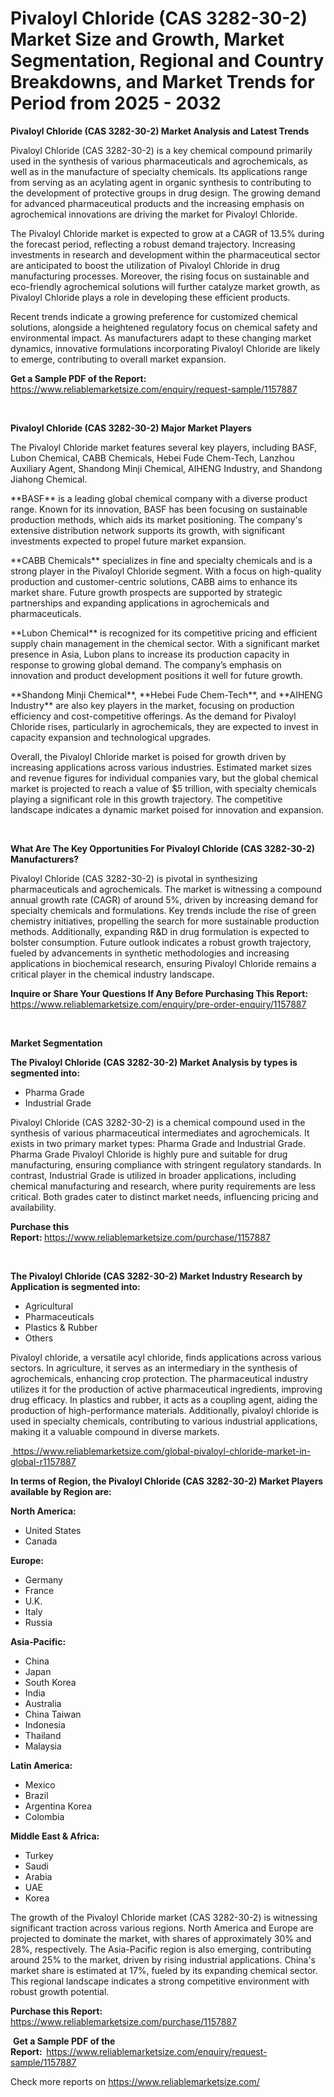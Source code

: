 <p><h1>Pivaloyl Chloride (CAS 3282-30-2) Market Size and Growth, Market Segmentation, Regional and Country Breakdowns, and Market Trends for Period from 2025 -  2032</h1></p><p><strong>Pivaloyl Chloride (CAS 3282-30-2) Market Analysis and Latest Trends</strong></p>
<p><p>Pivaloyl Chloride (CAS 3282-30-2) is a key chemical compound primarily used in the synthesis of various pharmaceuticals and agrochemicals, as well as in the manufacture of specialty chemicals. Its applications range from serving as an acylating agent in organic synthesis to contributing to the development of protective groups in drug design. The growing demand for advanced pharmaceutical products and the increasing emphasis on agrochemical innovations are driving the market for Pivaloyl Chloride.</p><p>The Pivaloyl Chloride market is expected to grow at a CAGR of 13.5% during the forecast period, reflecting a robust demand trajectory. Increasing investments in research and development within the pharmaceutical sector are anticipated to boost the utilization of Pivaloyl Chloride in drug manufacturing processes. Moreover, the rising focus on sustainable and eco-friendly agrochemical solutions will further catalyze market growth, as Pivaloyl Chloride plays a role in developing these efficient products.</p><p>Recent trends indicate a growing preference for customized chemical solutions, alongside a heightened regulatory focus on chemical safety and environmental impact. As manufacturers adapt to these changing market dynamics, innovative formulations incorporating Pivaloyl Chloride are likely to emerge, contributing to overall market expansion.</p></p>
<p><strong>Get a Sample PDF of the Report:&nbsp;</strong> <a href="https://www.reliablemarketsize.com/enquiry/request-sample/1157887?utm_campaign=3075&utm_medium=2&utm_source=Github&utm_content=ia&utm_term=02042025&utm_id=pivaloyl-chloride-cas-3282-30-2">https://www.reliablemarketsize.com/enquiry/request-sample/1157887</a></p>
<p>&nbsp;</p>
<p><strong>Pivaloyl Chloride (CAS 3282-30-2) Major Market Players</strong></p>
<p><p>The Pivaloyl Chloride market features several key players, including BASF, Lubon Chemical, CABB Chemicals, Hebei Fude Chem-Tech, Lanzhou Auxiliary Agent, Shandong Minji Chemical, AIHENG Industry, and Shandong Jiahong Chemical. </p><p>**BASF** is a leading global chemical company with a diverse product range. Known for its innovation, BASF has been focusing on sustainable production methods, which aids its market positioning. The company's extensive distribution network supports its growth, with significant investments expected to propel future market expansion. </p><p>**CABB Chemicals** specializes in fine and specialty chemicals and is a strong player in the Pivaloyl Chloride segment. With a focus on high-quality production and customer-centric solutions, CABB aims to enhance its market share. Future growth prospects are supported by strategic partnerships and expanding applications in agrochemicals and pharmaceuticals.</p><p>**Lubon Chemical** is recognized for its competitive pricing and efficient supply chain management in the chemical sector. With a significant market presence in Asia, Lubon plans to increase its production capacity in response to growing global demand. The company’s emphasis on innovation and product development positions it well for future growth.</p><p>**Shandong Minji Chemical**, **Hebei Fude Chem-Tech**, and **AIHENG Industry** are also key players in the market, focusing on production efficiency and cost-competitive offerings. As the demand for Pivaloyl Chloride rises, particularly in agrochemicals, they are expected to invest in capacity expansion and technological upgrades.</p><p>Overall, the Pivaloyl Chloride market is poised for growth driven by increasing applications across various industries. Estimated market sizes and revenue figures for individual companies vary, but the global chemical market is projected to reach a value of $5 trillion, with specialty chemicals playing a significant role in this growth trajectory. The competitive landscape indicates a dynamic market poised for innovation and expansion.</p></p>
<p>&nbsp;</p>
<p><strong>What Are The Key Opportunities For Pivaloyl Chloride (CAS 3282-30-2) Manufacturers?</strong></p>
<p><p>Pivaloyl Chloride (CAS 3282-30-2) is pivotal in synthesizing pharmaceuticals and agrochemicals. The market is witnessing a compound annual growth rate (CAGR) of around 5%, driven by increasing demand for specialty chemicals and formulations. Key trends include the rise of green chemistry initiatives, propelling the search for more sustainable production methods. Additionally, expanding R&D in drug formulation is expected to bolster consumption. Future outlook indicates a robust growth trajectory, fueled by advancements in synthetic methodologies and increasing applications in biochemical research, ensuring Pivaloyl Chloride remains a critical player in the chemical industry landscape.</p></p>
<p><strong>Inquire or Share Your Questions If Any Before Purchasing This Report:</strong> <a href="https://www.reliablemarketsize.com/enquiry/pre-order-enquiry/1157887?utm_campaign=3075&utm_medium=2&utm_source=Github&utm_content=ia&utm_term=02042025&utm_id=pivaloyl-chloride-cas-3282-30-2">https://www.reliablemarketsize.com/enquiry/pre-order-enquiry/1157887</a></p>
<p>&nbsp;</p>
<p><strong>Market Segmentation</strong></p>
<p><strong>The Pivaloyl Chloride (CAS 3282-30-2) Market Analysis by types is segmented into:</strong></p>
<p><ul><li>Pharma Grade</li><li>Industrial Grade</li></ul></p>
<p><p>Pivaloyl Chloride (CAS 3282-30-2) is a chemical compound used in the synthesis of various pharmaceutical intermediates and agrochemicals. It exists in two primary market types: Pharma Grade and Industrial Grade. Pharma Grade Pivaloyl Chloride is highly pure and suitable for drug manufacturing, ensuring compliance with stringent regulatory standards. In contrast, Industrial Grade is utilized in broader applications, including chemical manufacturing and research, where purity requirements are less critical. Both grades cater to distinct market needs, influencing pricing and availability.</p></p>
<p><strong>Purchase this Report:&nbsp;</strong><a href="https://www.reliablemarketsize.com/purchase/1157887?utm_campaign=3075&utm_medium=2&utm_source=Github&utm_content=ia&utm_term=02042025&utm_id=pivaloyl-chloride-cas-3282-30-2">https://www.reliablemarketsize.com/purchase/1157887</a></p>
<p>&nbsp;</p>
<p><strong>The Pivaloyl Chloride (CAS 3282-30-2) Market Industry Research by Application is segmented into:</strong></p>
<p><ul><li>Agricultural</li><li>Pharmaceuticals</li><li>Plastics & Rubber</li><li>Others</li></ul></p>
<p><p>Pivaloyl chloride, a versatile acyl chloride, finds applications across various sectors. In agriculture, it serves as an intermediary in the synthesis of agrochemicals, enhancing crop protection. The pharmaceutical industry utilizes it for the production of active pharmaceutical ingredients, improving drug efficacy. In plastics and rubber, it acts as a coupling agent, aiding the production of high-performance materials. Additionally, pivaloyl chloride is used in specialty chemicals, contributing to various industrial applications, making it a valuable compound in diverse markets.</p></p>
<p><a href="https://www.reliablemarketsize.com/global-pivaloyl-chloride-market-in-global-r1157887?utm_campaign=3075&utm_medium=2&utm_source=Github&utm_content=ia&utm_term=02042025&utm_id=pivaloyl-chloride-cas-3282-30-2">&nbsp;https://www.reliablemarketsize.com/global-pivaloyl-chloride-market-in-global-r1157887</a></p>
<p><strong>In terms of Region, the Pivaloyl Chloride (CAS 3282-30-2) Market Players available by Region are:</strong></p>
<p>
    <p> <strong> North America: </strong>
        <ul>
            <li>United States</li>
            <li>Canada</li>
        </ul>
        </p> 
    <p> <strong> Europe: </strong>
        <ul>
            <li>Germany</li>
            <li>France</li>
            <li>U.K.</li>
            <li>Italy</li>
            <li>Russia</li>
        </ul>
        </p> 
    <p> <strong> Asia-Pacific: </strong>
        <ul>
            <li>China</li>
            <li>Japan</li>
            <li>South Korea</li>
            <li>India</li>
            <li>Australia</li>
            <li>China Taiwan</li>
            <li>Indonesia</li>
            <li>Thailand</li>
            <li>Malaysia</li>
        </ul>
        </p> 
    <p> <strong> Latin America: </strong>
        <ul>
            <li>Mexico</li>
            <li>Brazil</li>
            <li>Argentina Korea</li>
            <li>Colombia</li>
        </ul>
        </p> 
    <p> <strong> Middle East & Africa: </strong>
        <ul>
            <li>Turkey</li>
            <li>Saudi</li>
            <li>Arabia</li>
            <li>UAE</li>
            <li>Korea</li>
        </ul>
    </p>
    </p>
<p><p>The growth of the Pivaloyl Chloride market (CAS 3282-30-2) is witnessing significant traction across various regions. North America and Europe are projected to dominate the market, with shares of approximately 30% and 28%, respectively. The Asia-Pacific region is also emerging, contributing around 25% to the market, driven by rising industrial applications. China's market share is estimated at 17%, fueled by its expanding chemical sector. This regional landscape indicates a strong competitive environment with robust growth potential.</p></p>
<p><strong>Purchase this Report: </strong><a href="https://www.reliablemarketsize.com/purchase/1157887?utm_campaign=3075&utm_medium=2&utm_source=Github&utm_content=ia&utm_term=02042025&utm_id=pivaloyl-chloride-cas-3282-30-2">https://www.reliablemarketsize.com/purchase/1157887</a></p>
<p>&nbsp;<strong>Get a Sample PDF of the Report:&nbsp;&nbsp;</strong><a href="https://www.reliablemarketsize.com/enquiry/request-sample/1157887?utm_campaign=3075&utm_medium=2&utm_source=Github&utm_content=ia&utm_term=02042025&utm_id=pivaloyl-chloride-cas-3282-30-2">https://www.reliablemarketsize.com/enquiry/request-sample/1157887</a></p>
<p><strong></strong></p>
<p>Check more reports on <a href="https://www.reliablemarketsize.com/?utm_campaign=3075&utm_medium=2&utm_source=Github&utm_content=ia&utm_term=02042025&utm_id=pivaloyl-chloride-cas-3282-30-2">https://www.reliablemarketsize.com/</a></p>